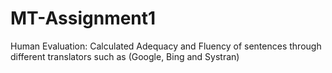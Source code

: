 # MT-Assignment1
Human Evaluation: Calculated  Adequacy and Fluency of sentences through different translators  such as (Google, Bing and  Systran) 
